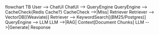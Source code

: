 flowchart TB
    User --> ChatUI
    ChatUI --> QueryEngine
    QueryEngine --> CacheCheck{Redis Cache?}
    CacheCheck -->|Miss| Retriever
    Retriever --> VectorDB[(Weaviate)]
    Retriever --> KeywordSearch[(BM25/Postgres)]
    QueryEngine --> LLM
    LLM -->|RAG| Context[Document Chunks]
    LLM -->|Generate| Response


